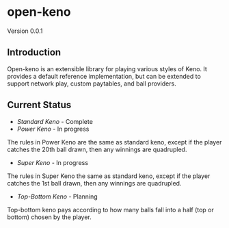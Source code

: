 open-keno
=========

Version 0.0.1

Introduction
------------
Open-keno is an extensible library for playing various styles of Keno.  It provides a default reference
implementation, but can be extended to support network play, custom paytables, and ball providers.

Current Status
--------------
- *Standard Keno* - Complete
- *Power Keno* - In progress

The rules in Power Keno are the same as standard keno, except if the player catches the 20th ball drawn, then any winnings are quadrupled.
- *Super Keno* - In progress

The rules in Super Keno the same as standard keno, except if the player catches the 1st ball drawn, then any winnings are quadrupled.
- *Top-Bottom Keno* - Planning

Top-bottom keno pays according to how many balls fall into a half (top or bottom) chosen by the player.